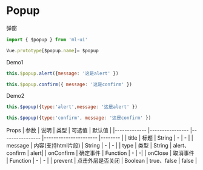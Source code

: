 # Popup

弹窗
```js
import { $popup } from 'ml-ui'

Vue.prototype[$popup.name]= $popup
```
Demo1
```js
this.$popup.alert({message: '这是alert' }) 

this.$popup.confirm({ message: '这是confirm' }) 
```
Demo2 
```js
this.$popup({type:'alert',message: '这是alert' }) 

this.$popup({type:'confirm', message: '这是confirm' }) 
```
Props
| 参数          | 说明            | 类型            | 可选值                 | 默认值   |
|-------------  |---------------- |---------------- |---------------------- |-------- |
| title         | 标题   | String  | - | - |
| message         | 内容(支持html片段)   | String  | - | - |
| type         | 类型   | String  | alert、confirm  |  alert| 
| onConfirm        | 确定事件   | Function  | - |  -| 
| onClose         | 取消事件   | Function  | - | - |
| prevent    | 点击外层是否关闭   | Boolean  | true、false | false |
